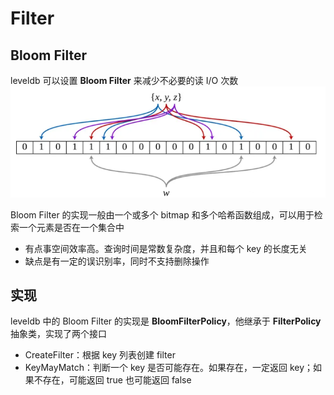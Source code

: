 # Filter
## Bloom Filter
leveldb 可以设置 **Bloom Filter** 来减少不必要的读 I/O 次数
![bloom_filter](./img/bloom_filter.png)

Bloom Filter 的实现一般由一个或多个 bitmap 和多个哈希函数组成，可以用于检索一个元素是否在一个集合中
* 有点事空间效率高。查询时间是常数复杂度，并且和每个 key 的长度无关
* 缺点是有一定的误识别率，同时不支持删除操作

## 实现
leveldb 中的 Bloom Filter 的实现是 **BloomFilterPolicy**，他继承于 **FilterPolicy** 抽象类，实现了两个接口
* CreateFilter：根据 key 列表创建 filter
* KeyMayMatch：判断一个 key 是否可能存在。如果存在，一定返回 key；如果不存在，可能返回 true 也可能返回 false
